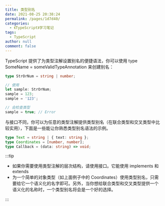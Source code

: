 ```yaml
---
title: 类型别名
date: 2021-08-25 20:38:24
permalink: /pages/1d7d40/
categories:
  - 《TypeScript》学习笔记
tags:
  - TypeScript
author: null
comment: false
---
```


TypeScript 提供了为类型注解设置别名的便捷语法，你可以使用 type SomeName = someValidTypeAnnotation 来创建别名：

```ts
type StrOrNum = string | number;

// 使用
let sample: StrOrNum;
sample = 123;
sample = '123';

// 会检查类型
sample = true; // Error
```
<!-- more -->
与接口不同，你可以为任意的类型注解提供类型别名（在联合类型和交叉类型中比较实用），下面是一些能让你熟悉类型别名语法的示例。

```ts
type Text = string | { text: string };
type Coordinates = [number, number];
type Callback = (data: string) => void;
```
:::tip

- 如果你需要使用类型注解的层次结构，请使用接口。它能使用 implements 和 extends
- 为一个简单的对象类型（如上面例子中的 Coordinates）使用类型别名，只需要给它一个语义化的名字即可。另外，当你想给联合类型和交叉类型提供一个语义化的名称时，一个类型别名将会是一个好的选择。

:::
